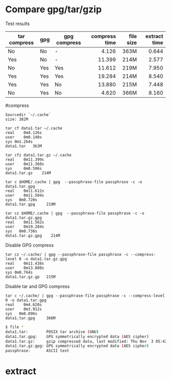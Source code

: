 # Compare gpg/tar/gzip

Test results

tar compress | gpg | gpg compress | compress time | file size | extract time
-------------|-----|--------------|------:|-----------:|------------:
  No         |  No | -            | 4.126 |  363M      | 0.644
  Yes        |  No | -            | 11.399|  214M     | 2.577        
  No         |  Yes| Yes          | 11.612|  219M     |  7.950            
   Yes       |  Yes| Yes          | 19.284|  214M     | 8.540             
  Yes       | Yes | No            | 13.880|  215M     | 7.448              
  No       | Yes | No            | 4.620|  366M     | 8.160             
             
             
#compress
```
Sourcedir `~/.cache`
size: 382M

tar cf data1.tar ~/.cache
real	0m4.126s
user	0m0.140s
sys	0m1.264s
data1.tar   363M 

tar cfz data1.tar.gz ~/.cache
real	0m11.399s
user	0m11.360s
sys  	0m0.596s
data1.tar.gz    214M

tar c $HOME/.cache | gpg  --passphrase-file passphrase -c -o data1.tar.gpg
real	0m11.612s
user	0m11.504s
sys	  0m0.720s
data1.tar.gpg     219M

tar cz $HOME/.cache | gpg  --passphrase-file passphrase -c -o data1.tar.gz.gpg
real	0m11.562s
user	0m19.284s
sys	  0m0.736s
data1.tar.gz.gpg    214M
```
Disable GPG compress
```
tar cz ~/.cache/ | gpg --passphrase-file passphrase -c --compress-level 0 -o data1.tar.gz.gpg
real	0m11.438s
user	0m13.880s
sys	0m0.764s
data1.tar.gz.gp   215M
```
Disable tar and GPG compress
```
tar c ~/.cache/ | gpg --passphrase-file passphrase -c --compress-level 0 -o data1.tar.gpg
real	0m4.620s
user	0m3.912s
sys	  0m0.896s
data1.tar.gpg     366M
```

```bash
$ file *
data1.tar:        POSIX tar archive (GNU)
data1.tar.gpg:    GPG symmetrically encrypted data (AES cipher)
data1.tar.gz:     gzip compressed data, last modified: Thu Nov  3 05:42:33 2016, from Unix
data1.tar.gz.gpg: GPG symmetrically encrypted data (AES cipher)
passphrase:       ASCII text
```
# extract
```
